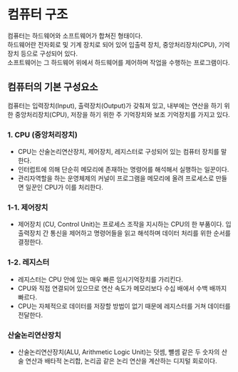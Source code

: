 # 컴퓨터 구조
컴퓨터는 하드웨어와 소프트웨어가 합쳐진 형태이다.<br/>
하드웨어란 전자회로 및 기계 장치로 되어 있어 입출력 장치, 중앙처리장치(CPU), 기억장치 등으로 구성되어 있다.<br/>
소프트웨어는 그 하드웨어 위에서 하드웨어를 제어하며 작업을 수행하는 프로그램이다.

## 컴퓨터의 기본 구성요소
컴퓨터는 입력장치(Input), 출력장치(Output)가 갖춰져 있고, 내부에는 연산을 하기 위한 중앙처리장치(CPU), 저장을 하기 위한 주 기억장치와 보조 기억장치를 가지고 있다.


### 1. CPU (중앙처리장치)
* CPU는 산술논리연산장치, 제어장치, 레지스터로 구성되어 있는 컴퓨터 장치를 말한다. 
* 인터럽트에 의해 단순히 메모리에 존재하는 명령어를 해석해서 실행하는 일꾼이다.
* 관리자역할을 하는 운영체제의 커널이 프로그램을 메모리에 올려 프로세스로 만들면 일꾼인 CPU가 이를 처리한다.

### 1-1. 제어장치
* 제어장치 (CU, Control Unit)는 프로세스 조작을 지시하는 CPU의 한 부품이다. 입출력장치 간 통신을 제어하고 명령어들을 읽고 해석하며 데이터 처리를 위한 순서를 결정한다.

### 1-2. 레지스터
* 레지스터는 CPU 안에 있는 매우 빠른 임시기억장치를 가리킨다. 
* CPU와 직접 연결되어 있으므로 연산 속도가 메모리보다 수십 배에서 수백 배까지 빠르다.
* CPU는 자체적으로 데이터를 저장할 방법이 없기 때문에 레지스터를 거쳐 데이터를 전달한다.

### 산술논리연산장치
* 산술논리연산장치(ALU, Arithmetic Logic Unit)는 덧셈, 뺼셈 같은 두 숫자의 산술 연산과 배타적 논리합, 논리곱 같은 논리 연산을 계산하는 디지털 회로이다.
